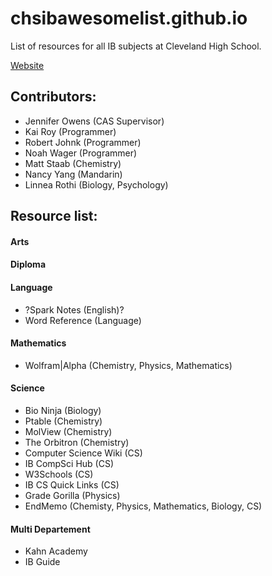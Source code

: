 # chsibawesomelist.github.io
List of resources for all IB subjects at Cleveland High School.

[Website](https://chsibawesomelist.github.io/)

## Contributors:
* Jennifer Owens (CAS Supervisor)
* Kai Roy (Programmer)
* Robert Johnk (Programmer)
* Noah Wager (Programmer)
* Matt Staab (Chemistry)
* Nancy Yang (Mandarin)
* Linnea Rothi (Biology, Psychology)

## Resource list:
#### Arts
#### Diploma
#### Language
* ?Spark Notes (English)?
* Word Reference (Language)
#### Mathematics
* Wolfram|Alpha (Chemistry, Physics, Mathematics)
#### Science
* Bio Ninja (Biology)
* Ptable (Chemistry)
* MolView (Chemistry)
* The Orbitron (Chemistry)
* Computer Science Wiki (CS)
* IB CompSci Hub (CS)
* W3Schools (CS)
* IB CS Quick Links (CS)
* Grade Gorilla (Physics)
* EndMemo (Chemisty, Physics, Mathematics, Biology, CS)
#### Multi Departement
* Kahn Academy
* IB Guide


